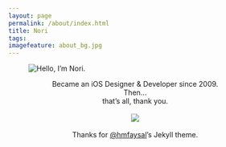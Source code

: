 ```yaml
---
layout: page
permalink: /about/index.html
title: Nori
tags:
imagefeature: about_bg.jpg
---
```

<figure>
  <img style="width:150px, height:150px" src="{{ site.url }}/images/avatar2.png" alt="Hello, I’m Nori.">
  <figcaption></figcaption>
</figure>

<center>Became an iOS Designer & Developer since 2009.</center>
<center></center>
<center>Then...</center>
<center>that’s all, thank you.</center>
<br>
<center><a href="http://weibo.com/u/1742575543?s=6uyXnP" target="_blank"><img border="0" src="http://service.t.sina.com.cn/widget/qmd/1742575543/32acf0d5/1.png"/></a></center>
<br>
<center>Thanks for <a href="http://twitter.com/hmfaysal">@hmfaysal</a>’s Jekyll theme.</center>
